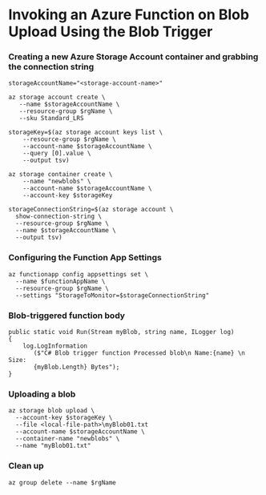 # Invoking an Azure Function on Blob Upload Using the Blob Trigger


### Creating a new Azure Storage Account container and grabbing the connection string
```
storageAccountName="<storage-account-name>"

az storage account create \
   --name $storageAccountName \
   --resource-group $rgName \
   --sku Standard_LRS

storageKey=$(az storage account keys list \
    --resource-group $rgName \
    --account-name $storageAccountName \
    --query [0].value \
    --output tsv)

az storage container create \
    --name "newblobs" \
    --account-name $storageAccountName \
    --account-key $storageKey

storageConnectionString=$(az storage account \
  show-connection-string \
  --resource-group $rgName \
  --name $storageAccountName \
  --output tsv)
```

### Configuring the Function App Settings
```
az functionapp config appsettings set \
  --name $functionAppName \
  --resource-group $rgName \
  --settings "StorageToMonitor=$storageConnectionString"
```

### Blob-triggered function body
```
public static void Run(Stream myBlob, string name, ILogger log)
{
    log.LogInformation
       ($"C# Blob trigger function Processed blob\n Name:{name} \n Size: 
       {myBlob.Length} Bytes");
}
```

### Uploading a blob
```
az storage blob upload \
  --account-key $storageKey \
  --file <local-file-path>\myBlob01.txt
  --account-name $storageAccountName \
  --container-name "newblobs" \
  --name "myBlob01.txt"
```

### Clean up
```
az group delete --name $rgName
```